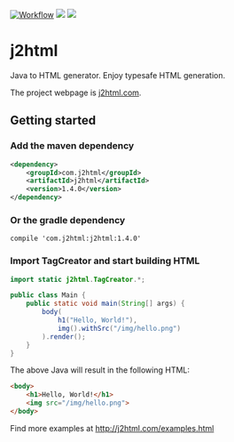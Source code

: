 [![Workflow](https://github.com/tipsy/j2html/workflows/Test%20all%20JDKs%20on%20all%20OSes/badge.svg)](https://github.com/tipsy/j2html/actions)
![](https://img.shields.io/github/license/tipsy/j2html.svg)
![](https://img.shields.io/maven-central/v/com.j2html/j2html.svg)

# j2html
Java to HTML generator. Enjoy typesafe HTML generation.

The project webpage is [j2html.com](http://j2html.com).

## Getting started
### Add the maven dependency
```xml
<dependency>
    <groupId>com.j2html</groupId>
    <artifactId>j2html</artifactId>
    <version>1.4.0</version>
</dependency>
```
### Or the gradle dependency
```
compile 'com.j2html:j2html:1.4.0'
```

### Import TagCreator and start building HTML
```java
import static j2html.TagCreator.*;

public class Main {
    public static void main(String[] args) {
        body(
            h1("Hello, World!"),
            img().withSrc("/img/hello.png")
        ).render();
    }
}
```
The above Java will result in the following HTML:
```html
<body>
    <h1>Hello, World!</h1>
    <img src="/img/hello.png">
</body>
```

Find more examples at http://j2html.com/examples.html
